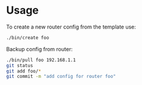 # Usage

To create a new router config from the template use:

```sh
./bin/create foo
```

Backup config from router:

```sh
./bin/pull foo 192.168.1.1
git status
git add foo/*
git commit -m "add config for router foo"
```
